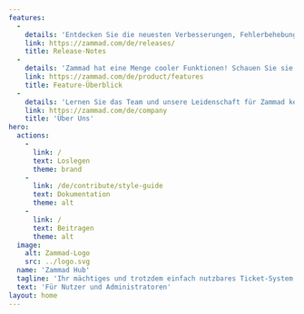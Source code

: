 ```yaml
---
features:
  - 
    details: 'Entdecken Sie die neuesten Verbesserungen, Fehlerbehebungen und neuen Funktionen, damit Ihr Ticket-System optimal läuft.'
    link: https://zammad.com/de/releases/
    title: Release-Notes
  - 
    details: 'Zammad hat eine Menge cooler Funktionen! Schauen Sie sie hier an!'
    link: https://zammad.com/de/product/features
    title: Feature-Überblick
  - 
    details: 'Lernen Sie das Team und unsere Leidenschaft für Zammad kennen.'
    link: https://zammad.com/de/company
    title: 'Über Uns'
hero:
  actions:
    - 
      link: /
      text: Loslegen
      theme: brand
    - 
      link: /de/contribute/style-guide
      text: Dokumentation
      theme: alt
    - 
      link: /
      text: Beitragen
      theme: alt
  image:
    alt: Zammad-Logo
    src: ../logo.svg
  name: 'Zammad Hub'
  tagline: 'Ihr mächtiges und trotzdem einfach nutzbares Ticket-System.'
  text: 'Für Nutzer und Administratoren'
layout: home
---
```

